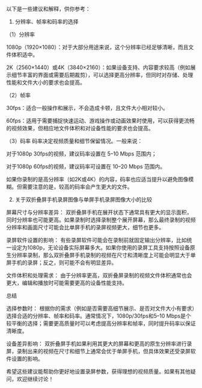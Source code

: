 以下是一些建议和解释，供你参考：

1. 分辨率、帧率和码率的选择

（1）分辨率

1080p（1920×1080）：对于大部分用途来说，这个分辨率已经足够清晰，而且文件体积适中。

2K（2560×1440）或4K（3840×2160）：如果设备支持、内容要求较高（例如展示细节丰富的界面或需要后期裁剪），可以选择更高分辨率，但同时对存储、处理性能和文件大小的要求也会提高。


（2）帧率

30fps：适合一般操作和展示，不会造成卡顿，且文件大小相对较小。

60fps：适用于需要捕捉快速运动、游戏操作或动画效果时使用，可以获得更流畅的视频效果，但相应地文件体积和对设备性能的要求也会提高。


（3）码率
码率决定视频质量和细节保留情况。一般来说：

对于1080p 30fps的视频，建议码率设置在 5–10 Mbps 范围内；

对于1080p 60fps的视频，建议码率可设置在 10–20 Mbps 范围内。


如果你录制的是高分辨率（如2K或4K）的内容，码率也应适当提升以避免图像模糊。但需要注意的是，较高的码率会产生更大的文件。

2. 关于双折叠屏手机录屏图像与单屏手机录屏图像大小的比较

屏幕尺寸与分辨率差异：
双折叠屏手机在展开状态下通常具有更大的显示面积，同时分辨率也可能更高。如果录制时选择录制整个展开屏幕，那么最终录制的视频分辨率和画面尺寸可能会比单屏手机的录屏视频更大，细节也更多。

录屏软件设置的影响：
有些录屏软件可能会在录制前就固定输出分辨率，比如统一设定为1080p，无论设备实际屏幕多大。如果你使用的录屏工具支持按照设备原生分辨率录制，那么双折叠屏手机录制的视频在尺寸和清晰度上可能会明显大于单屏手机的录屏；反之，则可能不会有明显差异。

文件体积和处理需求：
由于分辨率更高，双折叠屏录制的视频文件体积通常也会更大，编辑和播放时可能需要更高的设备性能支持。


总结

选择参数时：
根据你的需求（例如是否需要高细节展示、是否对文件大小有要求）选择合适的分辨率、帧率和码率。通常情况下，1080p/30fps和5–10 Mbps是个较平衡的选择；需要更高质量时可以考虑提高分辨率和帧率，同时提升码率以保证清晰度。

设备差异影响：
双折叠屏手机如果利用其更大的屏幕和更高的原生分辨率进行录屏，录制出来的视频在尺寸和细节上通常会优于单屏手机，但具体效果还受录屏软件设置的影响。


希望这些建议能帮助你更好地设置录屏参数，获得理想的视频质量。如果有其他疑问，欢迎继续讨论！







